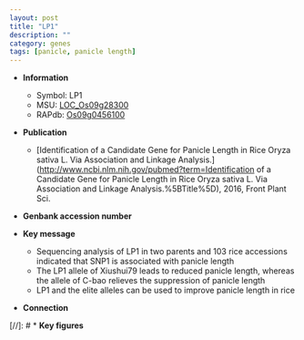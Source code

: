 ```yaml
---
layout: post
title: "LP1"
description: ""
category: genes
tags: [panicle, panicle length]
---
```


* **Information**  
    + Symbol: LP1  
    + MSU: [LOC_Os09g28300](http://rice.uga.edu/cgi-bin/ORF_infopage.cgi?orf=LOC_Os09g28300)  
    + RAPdb: [Os09g0456100](http://rapdb.dna.affrc.go.jp/viewer/gbrowse_details/irgsp1?name=Os09g0456100)  

* **Publication**  
    + [Identification of a Candidate Gene for Panicle Length in Rice Oryza sativa L. Via Association and Linkage Analysis.](http://www.ncbi.nlm.nih.gov/pubmed?term=Identification of a Candidate Gene for Panicle Length in Rice Oryza sativa L. Via Association and Linkage Analysis.%5BTitle%5D), 2016, Front Plant Sci.

* **Genbank accession number**  

* **Key message**  
    + Sequencing analysis of LP1 in two parents and 103 rice accessions indicated that SNP1 is associated with panicle length
    + The LP1 allele of Xiushui79 leads to reduced panicle length, whereas the allele of C-bao relieves the suppression of panicle length
    + LP1 and the elite alleles can be used to improve panicle length in rice

* **Connection**  

[//]: # * **Key figures**  


